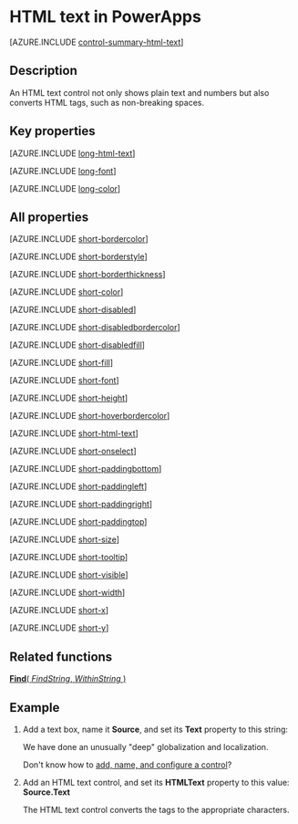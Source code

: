 <properties
    pageTitle="HTML text: reference | Microsoft PowerApps"
    description="Information, including properties and examples, about the HTML text control"
    services=""
    suite="powerapps"
    documentationCenter="na"
    authors="aftowen"
    manager="erikre"
    editor=""
    tags=""/>

<tags
   ms.service="powerapps"
   ms.devlang="na"
   ms.topic="article"
   ms.tgt_pltfrm="na"
   ms.workload="na"
   ms.date="02/29/2016"
   ms.author="anneta"/>

# HTML text in PowerApps #
[AZURE.INCLUDE [control-summary-html-text](../../includes/control-summary-html-text.md)]

## Description ##
An HTML text control not only shows plain text and numbers but also converts HTML tags, such as non-breaking spaces.

## Key properties ##

[AZURE.INCLUDE [long-html-text](../../includes/long-html-text.md)]

[AZURE.INCLUDE [long-font](../../includes/long-font.md)]

[AZURE.INCLUDE [long-color](../../includes/long-color.md)]

## All properties ##
[AZURE.INCLUDE [short-bordercolor](../../includes/short-bordercolor.md)]

[AZURE.INCLUDE [short-borderstyle](../../includes/short-borderstyle.md)]

[AZURE.INCLUDE [short-borderthickness](../../includes/short-borderthickness.md)]

[AZURE.INCLUDE [short-color](../../includes/short-color.md)]

[AZURE.INCLUDE [short-disabled](../../includes/short-disabled.md)]

[AZURE.INCLUDE [short-disabledbordercolor](../../includes/short-disabledbordercolor.md)]

[AZURE.INCLUDE [short-disabledfill](../../includes/short-disabledfill.md)]

[AZURE.INCLUDE [short-fill](../../includes/short-fill.md)]

[AZURE.INCLUDE [short-font](../../includes/short-font.md)]

[AZURE.INCLUDE [short-height](../../includes/short-height.md)]

[AZURE.INCLUDE [short-hoverbordercolor](../../includes/short-hoverbordercolor.md)]

[AZURE.INCLUDE [short-html-text](../../includes/short-html-text.md)]

[AZURE.INCLUDE [short-onselect](../../includes/short-onselect.md)]

[AZURE.INCLUDE [short-paddingbottom](../../includes/short-paddingbottom.md)]

[AZURE.INCLUDE [short-paddingleft](../../includes/short-paddingleft.md)]

[AZURE.INCLUDE [short-paddingright](../../includes/short-paddingright.md)]

[AZURE.INCLUDE [short-paddingtop](../../includes/short-paddingtop.md)]

[AZURE.INCLUDE [short-size](../../includes/short-size.md)]

[AZURE.INCLUDE [short-tooltip](../../includes/short-tooltip.md)]

[AZURE.INCLUDE [short-visible](../../includes/short-visible.md)]

[AZURE.INCLUDE [short-width](../../includes/short-width.md)]

[AZURE.INCLUDE [short-x](../../includes/short-x.md)]

[AZURE.INCLUDE [short-y](../../includes/short-y.md)]

## Related functions ##

[**Find**( *FindString*, *WithinString* )](function-find.md)

## Example ##

1. Add a text box, name it **Source**, and set its **Text** property to this string:
		<p>We have done an unusually&nbsp;&quot;deep&quot; globalization and localization.<p>

	Don't know how to [add, name, and configure a control](add-configure-controls.md)?

1. Add an HTML text control, and set its **HTMLText** property to this value:<br>
**Source.Text**

 	The HTML text control converts the tags to the appropriate characters.
